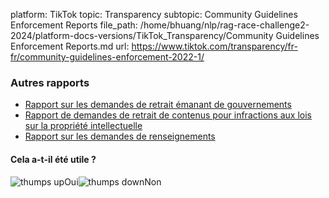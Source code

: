 platform: TikTok
topic: Transparency
subtopic: Community Guidelines Enforcement Reports
file_path: /home/bhuang/nlp/rag-race-challenge2-2024/platform-docs-versions/TikTok_Transparency/Community Guidelines Enforcement Reports.md
url: https://www.tiktok.com/transparency/fr-fr/community-guidelines-enforcement-2022-1/

### Autres rapports

* [Rapport sur les demandes de retrait émanant de gouvernements](https://www.tiktok.com/transparency/fr-fr/government-removal-requests)
* [Rapport de demandes de retrait de contenus pour infractions aux lois sur la propriété intellectuelle](https://www.tiktok.com/transparency/fr-fr/intellectual-property-removal-requests-2021-1/)
* [Rapport sur les demandes de renseignements](https://www.tiktok.com/transparency/fr-fr/information-requests-2021-1/)

#### Cela a-t-il été utile ?

![thumps up](https://sf16-website-login.neutral.ttwstatic.com/obj/tiktok_web_login_static/websites/static/images/thumbs-up-80984a582e54af0b7149496dd4ede2a6.png)Oui![thumps down](https://sf16-website-login.neutral.ttwstatic.com/obj/tiktok_web_login_static/websites/static/images/thumbs-down-e0c9a7a1b1ea3c6ed439e5bf9a7e71bd.png)Non